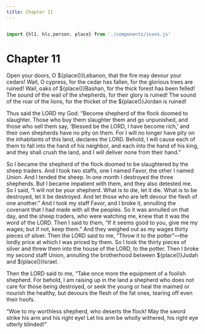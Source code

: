 ```yaml
---
title: Chapter 11
---
```

  <style>
    .small-text {
      font-size: 12pt;
      margin: 2pt;
    }

  </style>

<link rel="stylesheet" href="https://cdnjs.cloudflare.com/ajax/libs/font-awesome/6.0.0-beta3/css/all.min.css">

```js

import {hl1, hlc,person, place} from './components/icons.js'

```
# Chapter 11
Open your doors, O ${place()}Lebanon, that the fire may devour your cedars! Wail, O cypress, for the cedar has fallen, for the glorious trees are ruined! Wail, oaks of ${place()}Bashan, for the thick forest has been felled! The sound of the wail of the shepherds, for their glory is ruined! The sound of the roar of the lions, for the thicket of the ${place()}Jordan is ruined!

Thus said the LORD my God: “Become shepherd of the flock doomed to slaughter. Those who buy them slaughter them and go unpunished, and those who sell them say, ‘Blessed be the LORD, I have become rich,’ and their own shepherds have no pity on them. For I will no longer have pity on the inhabitants of this land, declares the LORD. Behold, I will cause each of them to fall into the hand of his neighbor, and each into the hand of his king, and they shall crush the land, and I will deliver none from their hand.”

So I became the shepherd of the flock doomed to be slaughtered by the sheep traders. And I took two staffs, one I named Favor, the other I named Union. And I tended the sheep. In <span class="blue">one month</span> I destroyed the three shepherds. But I became impatient with them, and they also detested me. So I said, “I will not be your shepherd. What is to die, let it die. What is to be destroyed, let it be destroyed. And let those who are left devour the flesh of one another.” And I took my staff Favor, and I broke it, annulling the covenant that I had made with all the peoples. So it was annulled on that day, and the sheep traders, who were watching me, knew that it was the word of the LORD. Then I said to them, “If it seems good to you, give me my wages; but if not, keep them.” And they weighed out as my wages thirty pieces of silver. Then the LORD said to me, “Throw it to the potter”—the lordly price at which I was priced by them. So I took the thirty pieces of silver and threw them into the house of the LORD, to the potter. Then I broke my second staff Union, annulling the brotherhood between ${place()}Judah and ${place()}Israel.

Then the LORD said to me, “Take once more the equipment of a foolish shepherd. For behold, I am raising up in the land a shepherd who does not care for those being destroyed, or seek the young or heal the maimed or nourish the healthy, but devours the flesh of the fat ones, tearing off even their hoofs.

“Woe to my worthless shepherd, who deserts the flock! May the sword strike his arm and his right eye! Let his arm be wholly withered, his right eye utterly blinded!”

